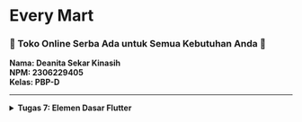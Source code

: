 # Every Mart
### <b>🛒 Toko Online Serba Ada untuk Semua Kebutuhan Anda 🛒</b>
**Nama: Deanita Sekar Kinasih** <br>
**NPM: 2306229405**<br>
**Kelas: PBP-D**<br>
<hr>

<details>
<summary> <strong> Tugas 7: Elemen Dasar Flutter </strong> </summary>

### Jelaskan apa yang dimaksud dengan stateless widget dan stateful widget, dan jelaskan perbedaan dari keduanya.
Stateless Widget adalah widget yang tidak memiliki perubahan internal state selama aplikasi berjalan. Widget ini hanya bersifat statis dan tidak dapat diubah setelah page dibuat. <br>
Stateful Widget adalah widget yang memiliki perubahan internal state selama aplikasi berjalan. Widget ini dapat memberikan respon terhadap perubahan data dan melakukan refresh page untuk memperbarui konten yang ditampilkan pada page tersebut.<br>
Secara garis besar, Stateless Widget tidak memiliki state yang dapat berubah, sedangkan Stateful Widget memiliki state yang dapat berubah selama aplikasi berjalan. Stateless Widget cocok digunakan untuk page yang static (tidak terjadi refresh page), seperti gambar dan teks, sedangkan Stateful Widget cocok digunakan untuk page yang perlu memberikan respon terhadap request yang dapat menyebabkan perubahan, seperti form. Dalam pengembangan aplikasi Flutter, diperlukan pemilihan widget yang tepat agar aplikasi dapat berjalan dengan efisien karena setiap widget memiliki karakteristik yang berbeda.
<hr>

### Sebutkan widget apa saja yang kamu gunakan pada proyek ini dan jelaskan fungsinya.
- `MyApp - StatelessWidget`: StatelessWidget yang berfungsi sebagai aplikasi utama
- `MaterialApp`: Widget untuk kustomisasi dasar aplikasi dengan design Material (title, theme, dan lain-lain)
- `ThemeData`: Widget untuk mengatur theme aplikasi (font, colorScheme, dan lain-lain)
- `MyHomePage - StatelessWidget`: StatelessWidget yang berfungsi sebagai home page aplikasi
- `Scaffold`: Widget untuk kustomisasi struktur dasar page aplikasi (AppBar, body, dan lain-lain)
- `AppBar`: Widget untuk menampilkan bagian atas page
- `Text`: Widget untuk menampilkan teks pada page
- `TextStyle`: Widget kustomisasi tampilan teks (size, color, dan lain-lain)
- `SingleChildScrollView`: Widget wrapper untuk membuat page dapat di-scroll jika ukurannya melebihi layar
- `Padding`: Widget untuk mengatur padding/jarak di sekitar widget child
- `Column`: Widget untuk mengatur widget child dalam kolom vertikal
- `GridView.count`: Widget untuk mengatur widget child dalam bentuk grid sesuai jumlah baris dan kolom
- `ItemCard - StatelessWidget`: StatelessWidget untuk menampilkan ItemHomepage
- `Material`: Widget untuk kustomisasi desain Material pada widget (elevation, color, dan lain-lain)
- `InkWell`: Widget untuk memberikan respons ketika widget dipencet
- `SnackBar`: Widget untuk menampilkan pesan sementara kepada User
- `Container`: Widget ini digunakan untuk mengatur tata letak widget
- `Center`: Widget untuk mengatur posisi widget child ke tengah
- `Icon`: Widget untuk menampilkan ikon yang dapat dikustomisasi (size, color, dan lain-lain)
<hr>

### Apa fungsi dari setState()? Jelaskan variabel apa saja yang dapat terdampak dengan fungsi tersebut.
Fungsi dari `setState()` adalah memberitahu framework Flutter mengenai perubahan pada state dari suatu widget. Ketika `setState()` dipanggil, framework Flutter akan melakukan pemanggilan ulang `build()` sehingga tampilan UI akan diperbarui sesuai dengan perubahan yang terjadi. Variabel yang terdampak dari fungsi `setState()` adalah variabel yang berada di dalam State dari `StatefulWidget`. Contoh variabel yang terdampak adalah teks dinamis, kondisi interaktif, dan data dari database.
<hr>

### Jelaskan perbedaan antara const dengan final.
`const` digunakan untuk mendefinisikan variabel yang diatur pada saat kompilasi dan tidak bisa diubah. Nilai pada variabel `const` harus ditentukan saat compile, tidak dapat ditentukan saat runtime. Variabel ini biasanya digunakan untuk variabel yang tidak berubah, seperti warna dan konstanta matematika.<br>
Contoh:
```dart
ItemHomepage("Lihat Daftar Produk", Icons.list, const Color(0xFF2E8B57)),
```
`final` digunakan untuk mendefinisikan variabel yang hanya dapat diinisialisasi sekali dan tidak dapat diubah setelahnya. Nilai pada variabel `final` dapat ditentukan saat compile maupun saat runtime. Variabel ini biasanya digunakan untuk variabel yang nilainya tidak berubah saat runtime, tetapi nilainya belum dapat diketahui saat compile, seperti input pengguna atau hasil perhitungan.<br>
Contoh:
```dart
class ItemHomepage {
    final String name;
    final IconData icon;
    final Color color;

    ItemHomepage(this.name, this.icon, this.color);
}
```
Dapat disimpulkan, variabel `const` harus diinisialisasi saat compile dan tidak dapat diubah nilainya, sedangkan variabel `final` dapat diinisialiasasi saat compile atau runtime dan hanya dapat diinisialisasi sekali (tidak dapat diubah lagi setelahnya). Penggunaan variabel `const` dan `final` bergantung dengan nilai dari variabel tersebut.
<hr>

### Jelaskan bagaimana cara kamu mengimplementasikan checklist-checklist di atas.

**Membuat sebuah program Flutter baru dengan tema E-Commerce**
- Masuk ke direktori lokal dan generate proyek baru pada terminal
```
flutter create every_mart_mobile
cd every_mart_mobile
```
- Menjalankan proyek melalui terminal
```
flutter run
```
- Melakukan modifikasi `main.dart` agar home page berada di `menu.dart`
```dart
import 'package:flutter/material.dart';
import 'package:every_mart/menu.dart';

void main() {
  runApp(const MyApp());
}

class MyApp extends StatelessWidget {
  const MyApp({super.key});

  @override
  Widget build(BuildContext context) {
    return MaterialApp(
      title: 'Flutter Demo',
      theme: ThemeData(
        colorScheme: ColorScheme.fromSwatch(
                    primarySwatch: Colors.green,
        ).copyWith(primary: const Color(0xFF2E8B57), secondary: const Color(0xFFFF8C00), ),
        useMaterial3: true,
      ),
      home: MyHomePage(),
    );
  }
}
```
- Melakukan modifikasi class `MyHomePage` pada `menu.dart` menjadi Stateless Widget, membuat Card berisi Nama, NPM, dan Kelas, serta menambahkan class InfoCard pada `menu.dart` untuk menampilkan Card
```dart
class MyHomePage extends StatelessWidget {
    MyHomePage({super.key});

    final String npm = '2306229405';
    final String name = 'Deanita Sekar Kinasih';
    final String className = 'PBP D';

    @override
    Widget build(BuildContext context) {
    ...
          children: [
            Row(
              mainAxisAlignment: MainAxisAlignment.spaceEvenly,
              children: [
                InfoCard(title: 'NPM', content: npm),
                InfoCard(title: 'Name', content: name),
                InfoCard(title: 'Class', content: className),
              ],
            ), ], }, }
    ...
class InfoCard extends StatelessWidget {
    final String title;
    final String content;

    const InfoCard({super.key, required this.title, required this.content});

    @override
    Widget build(BuildContext context) {
        return Card(
        elevation: 2.0,
        child: Container(
            width: MediaQuery.of(context).size.width / 3.5,
            padding: const EdgeInsets.all(16.0),
            child: Column(
            children: [
                Text(
                title,
                style: const TextStyle(fontWeight: FontWeight.bold),
                ),
                const SizedBox(height: 8.0),
                Text(content),
            ],
            ),
        ),
        );
    }
}
...
```
**Membuat tiga tombol sederhana dengan ikon dan teks**
- Menambahkan class `ItemHomePage` pada `menu.dart`
```dart
class ItemHomepage {
    final String name;
    final IconData icon;
    final Color color;

    ItemHomepage(this.name, this.icon, this.color);
}
```
- Melakukan modifikasi class `MyHomePage` pada `menu.dart` dengan menambahkan `final List<ItemHomepage> items` dan menerapkan warna yang berbeda untuk setiap tombol
```dart
    final List<ItemHomepage> items = [
        ItemHomepage("Lihat Daftar Produk", Icons.list, const Color(0xFF2E8B57)),
        ItemHomepage("Tambah Produk", Icons.add, const Color(0xFFFF8C00)),
        ItemHomepage("Logout", Icons.logout, const Color(0xFFFF6347)),
    ];
```
**Memunculkan Snackbar**
- Membuat class `ItemCard` untuk menampilkan snackbar yang berisi pesan "Kamu telah menekan tombol [nama button]"
```dart
class ItemCard extends StatelessWidget {

  final ItemHomepage item;
  const ItemCard(this.item, {super.key});

  @override
  Widget build(BuildContext context) {
    return Material(
      color: item.color,
      borderRadius: BorderRadius.circular(12),
      
      child: InkWell(
        onTap: () {
          ScaffoldMessenger.of(context)
            ..hideCurrentSnackBar()
            ..showSnackBar(
              SnackBar(content: Text("Kamu telah menekan tombol ${item.name}!"))
            );
        },
        child: Container(
          padding: const EdgeInsets.all(8),
          child: Center(
            child: Column(
              mainAxisAlignment: MainAxisAlignment.center,
              children: [
                Icon(
                  item.icon,
                  color: Colors.white,
                  size: 30.0,
                ),
                const Padding(padding: EdgeInsets.all(3)),
                Text(
                  item.name,
                  textAlign: TextAlign.center,
                  style: const TextStyle(color: Colors.white),
                ),
              ],
            ),
          ),
        ),
      ),
    );
  }
}
```
**Integrasi InfoCard dan ItemCard**
- Melakukan modifikasi class `MyHomePage` pada `menu.dart` untuk menampilkan `InfoCard` dan `ItemCard` di `MyHomePage`
```dart
class MyHomePage extends StatelessWidget {
    ...
    @override
    Widget build(BuildContext context) {
        return Scaffold(
        appBar: AppBar(
            title: const Text(
            'Every Mart',
            style: TextStyle(
                color: Colors.white,
                fontWeight: FontWeight.bold,
            ),
            ),
            backgroundColor: Theme.of(context).colorScheme.primary,
        ),
        body: Padding(
            padding: const EdgeInsets.all(16.0),
            child: Column(
            crossAxisAlignment: CrossAxisAlignment.center,
            children: [
                Row(
                mainAxisAlignment: MainAxisAlignment.spaceEvenly,
                children: [
                    InfoCard(title: 'NPM', content: npm),
                    InfoCard(title: 'Name', content: name),
                    InfoCard(title: 'Class', content: className),
                ],
                ),

                const SizedBox(height: 16.0),

                Center(
                child: Column(
                    children: [
                    const Padding(
                        padding: EdgeInsets.only(top: 16.0),
                        child: Text(
                        'Welcome to Every Mart',
                        style: TextStyle(
                            fontWeight: FontWeight.bold,
                            fontSize: 18.0,
                        ),
                        ),
                    ),

                    GridView.count(
                        primary: true,
                        padding: const EdgeInsets.all(20),
                        crossAxisSpacing: 10,
                        mainAxisSpacing: 10,
                        crossAxisCount: 3,
                        shrinkWrap: true,

                        children: items.map((ItemHomepage item) {
                        return ItemCard(item);
                        }).toList(),
                    ),
                    ],
                ),
                ),
            ],
            ),
        ),
        );
    }
}
```
**Github**
- Membuat repositori baru dengan nama `every-mart-mobile`
- Menghubungkan direktori lokal dengan GitHub dan mengunggah perubahan
```
git init
git add .
git commit -m "..."
git branch -M main
git remote add origin https://github.com/deanitasekar/every-mart-mobile.git
git push -u origin main
```
<hr>
</details>
